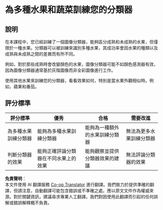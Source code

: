 <!--
CO_OP_TRANSLATOR_METADATA:
{
  "original_hash": "e74eb2fc7cc3b81916b52e957802f182",
  "translation_date": "2025-08-24T21:25:06+00:00",
  "source_file": "4-manufacturing/lessons/1-train-fruit-detector/assignment.md",
  "language_code": "tw"
}
-->
# 為多種水果和蔬菜訓練您的分類器

## 說明

在本課程中，您已經訓練了一個圖像分類器，能夠區分成熟和未成熟的水果，但僅限於一種水果。分類器可以被訓練來識別多種水果，其成功率會因水果的種類以及成熟與未成熟之間的差異而有所不同。

例如，對於那些成熟時會改變顏色的水果，圖像分類器可能不如顏色感測器有效，因為圖像分類器通常基於灰階圖像而非全彩圖像進行工作。

使用其他水果來訓練您的分類器，看看效果如何，特別是當水果外觀相似時。例如，蘋果和番茄。

## 評分標準

| 評分標準 | 優秀 | 合格 | 需要改進 |
| -------- | ---- | ---- | -------- |
| 為多種水果訓練分類器 | 能夠為多種水果訓練分類器 | 能夠為一種額外的水果訓練分類器 | 無法為更多水果訓練分類器 |
| 判斷分類器的效果 | 能夠正確評論分類器在不同水果上的效果 | 能夠觀察並提供分類器效果的建議 | 無法評論分類器的效果 |

**免責聲明**：  
本文件使用 AI 翻譯服務 [Co-op Translator](https://github.com/Azure/co-op-translator) 進行翻譯。我們致力於提供準確的翻譯，但請注意，自動翻譯可能包含錯誤或不準確之處。應以原文文件作為權威來源。對於關鍵資訊，建議尋求專業人工翻譯。我們對因使用此翻譯而引起的任何誤解或錯誤解釋概不負責。